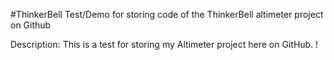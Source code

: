 #ThinkerBell
Test/Demo for storing code of the ThinkerBell altimeter project on Github

Description: This is a test for storing my Altimeter project here on GitHub. !
